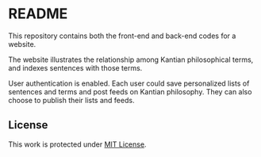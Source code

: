 # README

This repository contains both the front-end and back-end codes for a website. 

The website illustrates the relationship among Kantian philosophical terms, and indexes sentences with those terms. 

User authentication is enabled. Each user could save personalized lists of sentences and terms and post feeds on Kantian philosophy. They can also choose to publish their lists and feeds.

## License

This work is protected under [MIT License](https://choosealicense.com/licenses/mit/).